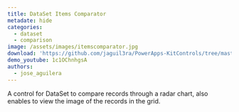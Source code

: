```yaml
---
title: DataSet Items Comparator
metadate: hide
categories:
  - dataset
  - comparison
image: /assets/images/itemscomparator.jpg
download: 'https://github.com/jaguil3ra/PowerApps-KitControls/tree/master/src/DSItemsComparator'
demo_youtube: 1c1OChnhgsA
authors:
  - jose_aguilera
---
```


A control for DataSet to compare records through a radar chart, also enables to view the image of the records in the grid.
